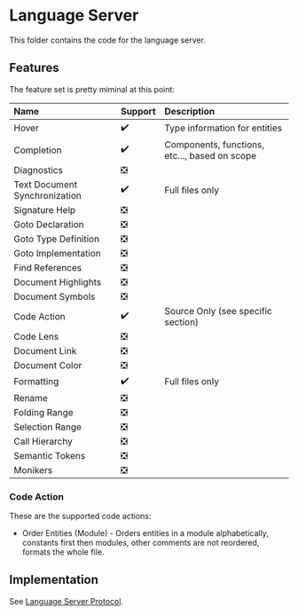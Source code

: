 # Language Server

This folder contains the code for the language server.

## Features

The feature set is pretty miminal at this point:

| Name                          | Support                       | Description                                   |
|:------------------------------|:------------------------------|:----------------------------------------------|
| Hover                         | :heavy_check_mark:            | Type information for entities                 |
| Completion                    | :heavy_check_mark:            | Components, functions, etc..., based on scope |
| Diagnostics                   | :negative_squared_cross_mark: |                                               |
| Text Document Synchronization | :heavy_check_mark:            | Full files only                               |
| Signature Help                | :negative_squared_cross_mark: |                                               |
| Goto Declaration              | :negative_squared_cross_mark: |                                               |
| Goto Type Definition          | :negative_squared_cross_mark: |                                               |
| Goto Implementation           | :negative_squared_cross_mark: |                                               |
| Find References               | :negative_squared_cross_mark: |                                               |
| Document Highlights           | :negative_squared_cross_mark: |                                               |
| Document Symbols              | :negative_squared_cross_mark: |                                               |
| Code Action                   | :heavy_check_mark:            | Source Only (see specific section)            |
| Code Lens                     | :negative_squared_cross_mark: |                                               |
| Document Link                 | :negative_squared_cross_mark: |                                               |
| Document Color                | :negative_squared_cross_mark: |                                               |
| Formatting                    | :heavy_check_mark:            | Full files only                               |
| Rename                        | :negative_squared_cross_mark: |                                               |
| Folding Range                 | :negative_squared_cross_mark: |                                               |
| Selection Range               | :negative_squared_cross_mark: |                                               |
| Call Hierarchy                | :negative_squared_cross_mark: |                                               |
| Semantic Tokens               | :negative_squared_cross_mark: |                                               |
| Monikers                      | :negative_squared_cross_mark: |                                               |

### Code Action

These are the supported code actions:

* Order Entities (Module) - Orders entities in a module alphabetically, constants first then
  modules, other comments are not reordered, formats the whole file.

## Implementation

See [Language Server Protocol](../lsp).
